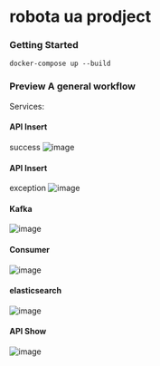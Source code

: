 # robota ua prodject

### Getting Started

```
docker-compose up --build

```

### Preview A general workflow 
Services:

#### API Insert
success
![image](https://user-images.githubusercontent.com/52758126/187552948-84f0741f-a3b3-4c32-bf53-4a03a2dccbbe.png)

#### API Insert
exception
![image](https://user-images.githubusercontent.com/52758126/187553093-08d8d07d-ac46-4d85-af96-436a535d4681.png)

#### Kafka
![image](https://user-images.githubusercontent.com/52758126/187554656-b10b3e0b-941b-4c10-be2f-3d66b60ddeb2.png)

#### Consumer
![image](https://user-images.githubusercontent.com/52758126/187553227-311df134-bdef-4887-a050-2673b777183f.png)

#### elasticsearch
![image](https://user-images.githubusercontent.com/52758126/187554557-51725acf-d31b-4889-8f3e-d188d6014ee2.png)

#### API Show
![image](https://user-images.githubusercontent.com/52758126/187554450-95aab58a-64f7-4cbd-b158-0e43ede029c8.png)



